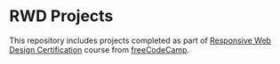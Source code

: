 # RWD Projects

This repository includes projects completed as part of [Responsive Web Design Certification](https://www.freecodecamp.org/learn/responsive-web-design/responsive-web-design-projects) course from [freeCodeCamp](https://www.freecodecamp.org/learn).
